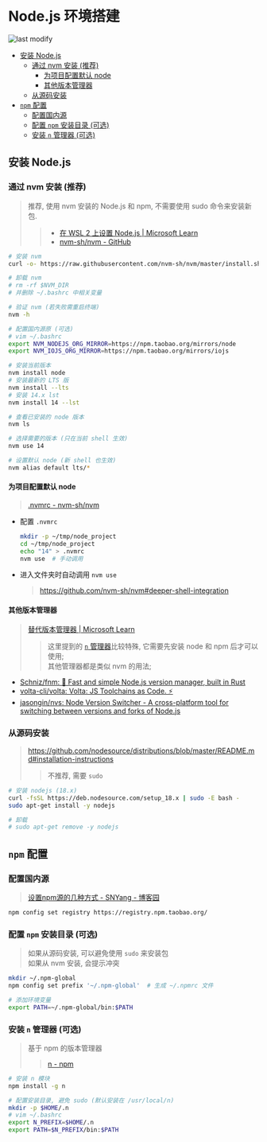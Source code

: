 Node.js 环境搭建
===
<!--START_SECTION:badge-->

![last modify](https://img.shields.io/static/v1?label=last%20modify&message=2022-12-15%2023%3A40%3A41&color=yellowgreen&style=flat-square)

<!--END_SECTION:badge-->
<!--info
top: false
hidden: false
-->

<!-- TOC -->
- [安装 Node.js](#安装-nodejs)
    - [通过 nvm 安装 (推荐)](#通过-nvm-安装-推荐)
        - [为项目配置默认 node](#为项目配置默认-node)
        - [其他版本管理器](#其他版本管理器)
    - [从源码安装](#从源码安装)
- [`npm` 配置](#npm-配置)
    - [配置国内源](#配置国内源)
    - [配置 `npm` 安装目录 (可选)](#配置-npm-安装目录-可选)
    - [安装 `n` 管理器 (可选)](#安装-n-管理器-可选)
<!-- TOC -->

## 安装 Node.js

### 通过 nvm 安装 (推荐)
> 推荐, 使用 nvm 安装的 Node.js 和 npm, 不需要使用 sudo 命令来安装新包.
>> - [在 WSL 2 上设置 Node.js | Microsoft Learn](https://learn.microsoft.com/zh-cn/windows/dev-environment/javascript/nodejs-on-wsl#install-nvm-nodejs-and-npm)  
>> - [nvm-sh/nvm - GitHub](https://github.com/nvm-sh/nvm)

```sh
# 安装 nvm
curl -o- https://raw.githubusercontent.com/nvm-sh/nvm/master/install.sh | bash

# 卸载 nvm
# rm -rf $NVM_DIR
# 并删除 ~/.bashrc 中相关变量

# 验证 nvm (若失败需重启终端)
nvm -h

# 配置国内源原 (可选)
# vim ~/.bashrc
export NVM_NODEJS_ORG_MIRROR=https://npm.taobao.org/mirrors/node
export NVM_IOJS_ORG_MIRROR=https://npm.taobao.org/mirrors/iojs

# 安装当前版本
nvm install node
# 安装最新的 LTS 版
nvm install --lts
# 安装 14.x lst
nvm install 14 --lst

# 查看已安装的 node 版本
nvm ls

# 选择需要的版本 (只在当前 shell 生效)
nvm use 14

# 设置默认 node (新 shell 也生效)
nvm alias default lts/*
```

#### 为项目配置默认 node
> [.nvmrc - nvm-sh/nvm](https://github.com/nvm-sh/nvm#nvmrc)

- 配置 `.nvmrc`
    ```sh
    mkdir -p ~/tmp/node_project
    cd ~/tmp/node_project
    echo "14" > .nvmrc
    nvm use  # 手动调用
    ```
- 进入文件夹时自动调用 `nvm use`
    > https://github.com/nvm-sh/nvm#deeper-shell-integration


#### 其他版本管理器
> [替代版本管理器 | Microsoft Learn](https://learn.microsoft.com/zh-cn/windows/dev-environment/javascript/nodejs-on-wsl#alternative-version-managers)
>> 这里提到的 [`n` 管理器](#安装-n-管理器-可选)比较特殊, 它需要先安装 node 和 npm 后才可以使用;  
>> 其他管理器都是类似 nvm 的用法;

- [Schniz/fnm: 🚀 Fast and simple Node.js version manager, built in Rust](https://github.com/Schniz/fnm#using-a-script)
- [volta-cli/volta: Volta: JS Toolchains as Code. ⚡](https://github.com/volta-cli/volta#installing-volta)
- [jasongin/nvs: Node Version Switcher - A cross-platform tool for switching between versions and forks of Node.js](https://github.com/jasongin/nvs)

### 从源码安装
> https://github.com/nodesource/distributions/blob/master/README.md#installation-instructions
>> 不推荐, 需要 `sudo`

```sh
# 安装 nodejs (18.x)
curl -fsSL https://deb.nodesource.com/setup_18.x | sudo -E bash -
sudo apt-get install -y nodejs

# 卸载
# sudo apt-get remove -y nodejs
```

## `npm` 配置

### 配置国内源
> [设置npm源的几种方式 - SNYang - 博客园](https://www.cnblogs.com/steven-yang/p/12317646.html)
```sh
npm config set registry https://registry.npm.taobao.org/
```

### 配置 `npm` 安装目录 (可选)
> 如果从源码安装, 可以避免使用 `sudo` 来安装包  
> 如果从 nvm 安装, 会提示冲突

```sh
mkdir ~/.npm-global
npm config set prefix '~/.npm-global'  # 生成 ~/.npmrc 文件

# 添加环境变量
export PATH=~/.npm-global/bin:$PATH
```

### 安装 `n` 管理器 (可选)
> 基于 npm 的版本管理器
>> [n - npm](https://www.npmjs.com/package/n)

```sh
# 安装 n 模块
npm install -g n

# 配置安装目录, 避免 sudo (默认安装在 /usr/local/n)
mkdir -p $HOME/.n
# vim ~/.bashrc
export N_PREFIX=$HOME/.n
export PATH=$N_PREFIX/bin:$PATH
```
